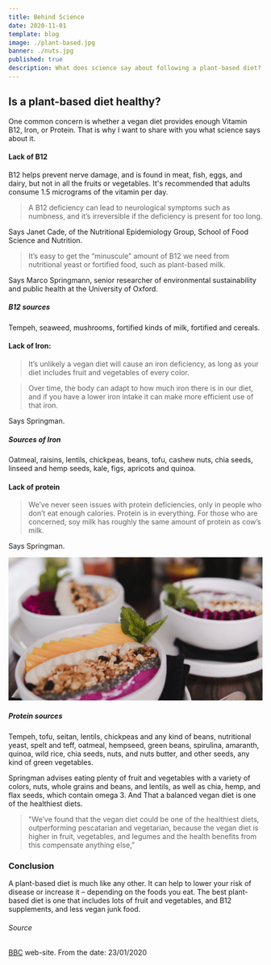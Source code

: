 ```yaml
---
title: Behind Science
date: 2020-11-01
template: blog
image: ./plant-based.jpg
banner: ./nuts.jpg
published: true
description: What does science say about following a plant-based diet?
---
```


## Is a plant-based diet healthy?

One common concern is whether a vegan diet provides enough Vitamin B12, Iron, or Protein. That is why I want to share with you what science says about it.

#### Lack of B12

B12 helps prevent nerve damage, and is found in meat, fish, eggs, and dairy, but not in all the fruits or vegetables. It's recommended that adults consume 1.5 micrograms of the vitamin per day.

> A B12 deficiency can lead to neurological symptoms such as numbness, and it’s irreversible if the deficiency is present for too long.

Says Janet Cade, of the Nutritional Epidemiology Group, School of Food Science and Nutrition.

> It’s easy to get the “minuscule” amount of B12 we need from nutritional yeast or fortified food, such as plant-based milk.

Says Marco Springmann, senior researcher of environmental sustainability and public health at the University of Oxford.

##### B12 sources

Tempeh, seaweed, mushrooms, fortified kinds of milk, fortified and cereals.

#### Lack of Iron:

> It’s unlikely a vegan diet will cause an iron deficiency, as long as your diet includes fruit and vegetables of every color.

> Over time, the body can adapt to how much iron there is in our diet, and if you have a lower iron intake it can make more efficient use of that iron.

Says Springman.

##### Sources of Iron

Oatmeal, raisins, lentils, chickpeas, beans, tofu, cashew nuts, chia seeds, linseed and hemp seeds, kale, figs, apricots and quinoa.

#### Lack of protein

> We’ve never seen issues with protein deficiencies, only in people who don’t eat enough calories. Protein is in everything. For those who are concerned, soy milk has roughly the same amount of protein as cow’s milk.

Says Springman.

![home](./smoothie-bowl.jpg)

##### Protein sources

Tempeh, tofu, seitan, lentils, chickpeas and any kind of beans, nutritional yeast, spelt and teff, oatmeal, hempseed, green beans, spirulina, amaranth, quinoa, wild rice, chia seeds, nuts, and nuts butter, and other seeds, any kind of green vegetables.

Springman advises eating plenty of fruit and vegetables with a variety of colors, nuts, whole grains and beans, and lentils, as well as chia, hemp, and flax seeds, which contain omega 3. And That a balanced vegan diet is one of the healthiest diets.

> "We’ve found that the vegan diet could be one of the healthiest diets, outperforming pescatarian and vegetarian, because the vegan diet is higher in fruit, vegetables, and legumes and the health benefits from this compensate anything else,”

### Conclusion

A plant-based diet is much like any other. It can help to lower your risk of disease or increase it – depending on the foods you eat. The best plant-based diet is one that includes lots of fruit and vegetables, and B12 supplements, and less vegan junk food.

###### Source

<a href="https://www.bbc.com/news/science_and_environment" target="_blank" rel="noopener noreferrer">BBC</a> web-site. From the date: 23/01/2020
